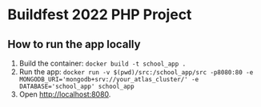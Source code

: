 # Buildfest 2022 PHP Project



## How to run the app locally

1. Build the container: `docker build -t school_app .`
2. Run the app: `docker run -v $(pwd)/src:/school_app/src -p8080:80 -e MONGODB_URI='mongodb+srv://your_atlas_cluster/' -e DATABASE='school_app' school_app`
3. Open [http://localhost:8080](http://localhost:8080).
